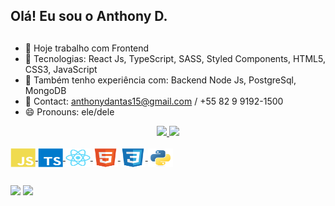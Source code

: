 ## Olá! Eu sou o Anthony D.
##
- 🔭 Hoje trabalho com Frontend
- 🌱 Tecnologias: React Js, TypeScript, SASS, Styled Components, HTML5, CSS3, JavaScript
- 🌱 Também tenho experiência com: Backend Node Js, PostgreSql, MongoDB  
- 💬 Contact: anthonydantas15@gmail.com / +55 82 9 9192-1500
- 😄 Pronouns: ele/dele

<div align="center">
  <a href="https://github.com/JAnthonyDs">
  <img height="180em" src="https://github-readme-stats.vercel.app/api?username=janthonyds&show_icons=true&theme=dracula&include_all_commits=true&count_private=true"/>
  <img height="180em" src="https://github-readme-stats.vercel.app/api/top-langs/?username=janthonyds&layout=compact&langs_count=7&theme=dracula"/>
</div>

<div style="display: inline_block"><br>
  <img align="center" alt="Rafa-Js" height="30" width="40" src="https://raw.githubusercontent.com/devicons/devicon/master/icons/javascript/javascript-plain.svg">
  <img align="center" alt="Rafa-Ts" height="30" width="40" src="https://raw.githubusercontent.com/devicons/devicon/master/icons/typescript/typescript-plain.svg">
  <img align="center" alt="Rafa-React" height="30" width="40" src="https://raw.githubusercontent.com/devicons/devicon/master/icons/react/react-original.svg">
  <img align="center" alt="Rafa-HTML" height="30" width="40" src="https://raw.githubusercontent.com/devicons/devicon/master/icons/html5/html5-original.svg">
  <img align="center" alt="Rafa-CSS" height="30" width="40" src="https://raw.githubusercontent.com/devicons/devicon/master/icons/css3/css3-original.svg">
  <img align="center" alt="Rafa-Python" height="30" width="40" src="https://raw.githubusercontent.com/devicons/devicon/master/icons/python/python-original.svg"> 
</div>

##

<div> 
  <a href = "mailto:anthonydantas15@gmail.com"><img src="https://img.shields.io/badge/-Gmail-%23333?style=for-the-badge&logo=gmail&logoColor=white" target="_blank"></a>
  <a href="https://www.linkedin.com/in/anthony-dantas-7a3517178/" target="_blank"><img src="https://img.shields.io/badge/-LinkedIn-%230077B5?style=for-the-badge&logo=linkedin&logoColor=white" target="_blank"></a
  
</div>

